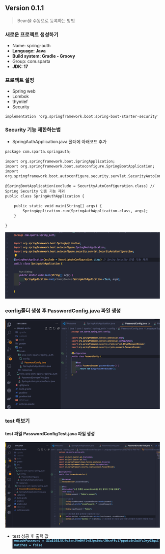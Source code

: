 ## Version 0.1.1
> Bean을 수동으로 등록하는 방법

### 새로운 프로젝트 생성하기
- Name: spring-auth
- **Language: Java**
- **Build system: Gradle - Groovy**
- Group: com.sparta
- **JDK: 17**

### 프로젝트 설정
* Spring web
* Lombok
* thymlef
* Security
```
implementation 'org.springframework.boot:spring-boot-starter-security'
```

### Security 기능 제한하는법
* SpringAuthApplication.java 폴더에 아래코드 추가
```
package com.sparta.springauth;

import org.springframework.boot.SpringApplication;
import org.springframework.boot.autoconfigure.SpringBootApplication;
import org.springframework.boot.autoconfigure.security.servlet.SecurityAutoConfiguration;

@SpringBootApplication(exclude = SecurityAutoConfiguration.class) // Spring Security 인증 기능 제외
public class SpringAuthApplication {

    public static void main(String[] args) {
        SpringApplication.run(SpringAuthApplication.class, args);
    }

}
```
![스크린샷](./IMG/0.1.1/security.png)
### config폴더 생성 후 PasswordConfig.java 파일 생성
![스크린샷](./IMG/0.1.1/config_java.png)

### test 해보기 
#### test 파일 PasswordConfigTest.java 파일 생성
![스크린샷](./IMG/0.1.1/config_test.png)

* test 성공 후 출력 값
![스크린샷](./IMG/0.1.1/test_result.png)